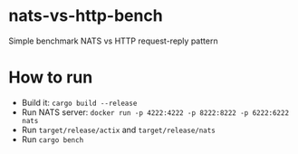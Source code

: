 # nats-vs-http-bench
Simple benchmark NATS vs HTTP request-reply pattern

# How to run
* Build it: `cargo build --release`
* Run NATS server: `docker run -p 4222:4222 -p 8222:8222 -p 6222:6222 nats`
* Run `target/release/actix` and `target/release/nats`
* Run `cargo bench`

